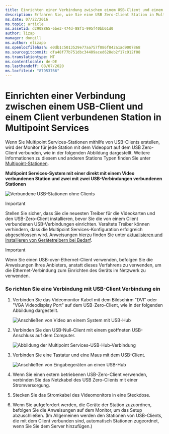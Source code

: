 ```yaml
---
title: Einrichten einer Verbindung zwischen einem USB-Client und einem Client verbundenen Station in Multipoint Services
description: Erfahren Sie, wie Sie eine USB Zero-Client Station in Multipoint Services erstellen.
ms.date: 07/22/2016
ms.topic: article
ms.assetid: d2908865-6be3-474d-88f1-995f40bb61d0
author: lizap
manager: dongill
ms.author: elizapo
ms.openlocfilehash: e0db1c5013529e77aa757f086f842a1ad9007868
ms.sourcegitcommit: dfa48f77b751dbc34409aced628eb2f17c912f08
ms.translationtype: MT
ms.contentlocale: de-DE
ms.lasthandoff: 08/07/2020
ms.locfileid: "87953766"
---
```

# <a name="set-up-a-usb-zero-client-connected-station-in-multipoint-services"></a>Einrichten einer Verbindung zwischen einem USB-Client und einem Client verbundenen Station in Multipoint Services
Wenn Sie Multipoint Services-Stationen mithilfe von USB-Clients erstellen, wird der Monitor für jede Station mit dem Videoport auf dem USB Zero-Client verbunden, wie in der folgenden Abbildung dargestellt. Weitere Informationen zu diesem und anderen Stations Typen finden Sie unter [Multipoint-Stationen](MultiPoint-services-Stations.md).

**Multipoint Services-System mit einer direkt mit einem Video verbundenen Station und zwei mit zwei USB-Verbindungen verbundenen Stationen**

![Verbundene USB-Stationen ohne Clients](./media/WMS11_diagram7.gif)

> [!IMPORTANT]
> Stellen Sie sicher, dass Sie die neuesten Treiber für die Videokarten und den USB-Zero-Client installieren, bevor Sie die von einem Client verbundenen USB-Verbindungen einrichten. Veraltete Treiber können verhindern, dass die Multipoint Services-Konfiguration erfolgreich abgeschlossen wird. Anweisungen hierzu finden Sie unter [aktualisieren und Installieren von Gerätetreibern bei Bedarf](Update-and-install-device-drivers-if-needed.md).

> [!IMPORTANT]
> Wenn Sie einen USB-over-Ethernet-Client verwenden, befolgen Sie die Anweisungen Ihres Anbieters, anstatt dieses Verfahrens zu verwenden, um die Ethernet-Verbindung zum Einrichten des Geräts im Netzwerk zu verwenden.

### <a name="to-set-up-a-usb-zero-client-connected-station"></a>So richten Sie eine Verbindung mit USB-Client Verbindung ein

1.  Verbinden Sie das Videomonitor Kabel mit dem Bildschirm "DVI" oder "VGA Videodisplay Port" auf dem USB-Zero-Client, wie in der folgenden Abbildung dargestellt.

    ![Anschließen von Video an einem System mit USB-Hub](./media/WMSVideoConnection.gif)

2.  Verbinden Sie den USB-Null-Client mit einem geöffneten USB-Anschluss auf dem Computer.

    ![Abbildung der Multipoint Services-USB-Hub-Verbindung](./media/WMSUSBHubConnection.gif)

3.  Verbinden Sie eine Tastatur und eine Maus mit dem USB-Client.

    ![Anschließen von Eingabegeräten an einen USB-Hub](./media/WMSUSBDeviceConnection.gif)

4.  Wenn Sie einen extern betriebenen USB-Zero-Client verwenden, verbinden Sie das Netzkabel des USB Zero-Clients mit einer Stromversorgung.

5.  Stecken Sie das Stromkabel des Videomonitors in eine Steckdose.

6.  Wenn Sie aufgefordert werden, die Geräte der Station zuzuordnen, befolgen Sie die Anweisungen auf dem Monitor, um das Setup abzuschließen. (Im Allgemeinen werden den Stationen von USB-Clients, die mit dem Client verbunden sind, automatisch Stationen zugeordnet, wenn Sie Sie dem Server hinzufügen.)